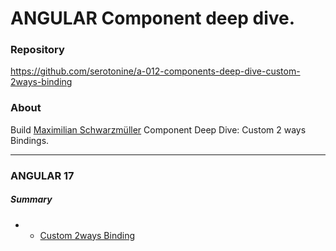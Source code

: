 # ANGULAR Component deep dive.
### Repository
https://github.com/serotonine/a-012-components-deep-dive-custom-2ways-binding


### About
Build [Maximilian Schwarzmüller](https://www.udemy.com/user/maximilian-schwarzmuller) Component Deep Dive: Custom 2 ways Bindings.

***

### ANGULAR 17 
##### Summary
- - [Custom 2ways Binding](https://www.udemy.com/course/the-complete-guide-to-angular-2/learn/lecture/44115830)